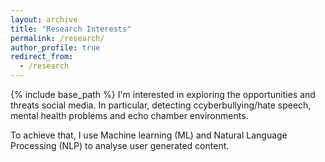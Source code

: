 ```yaml
---
layout: archive
title: "Research Interests"
permalink: /research/
author_profile: true
redirect_from:
  - /research
---
```


{% include base_path %}
I'm interested in exploring the opportunities and threats social media.
In particular, detecting ccyberbullying/hate speech, mental health problems and echo chamber environments.

To achieve that, I use Machine learning (ML) and Natural Language Processing (NLP) to analyse user generated content.

